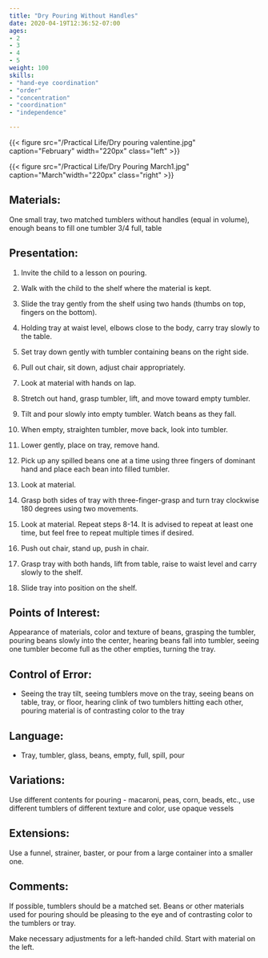 ```yaml
---
title: "Dry Pouring Without Handles"
date: 2020-04-19T12:36:52-07:00
ages:
- 2
- 3
- 4
- 5
weight: 100
skills:
- "hand-eye coordination"
- "order"
- "concentration"
- "coordination"
- "independence"

---
```


 {{< figure src="/Practical Life/Dry pouring valentine.jpg" caption="February" width="220px" class="left" >}}

{{< figure src="/Practical Life/Dry Pouring March1.jpg" caption="March"width="220px" class="right" >}}

## Materials:

One small tray, two matched tumblers without handles (equal in volume), enough beans to fill one tumbler 3/4 full, table

## Presentation:

1. Invite the child to a lesson on pouring.

2. Walk with the child to the shelf where the material is kept.

3. Slide the tray gently from the shelf using two hands (thumbs on top, fingers on the bottom).

4. Holding tray at waist level, elbows close to the body, carry tray slowly to the table.

5. Set tray down gently with tumbler containing beans on the right side.

6. Pull out chair, sit down, adjust chair appropriately.

7. Look at material with hands on lap.  

8. Stretch out hand, grasp tumbler, lift, and move toward empty tumbler.

9. Tilt and pour slowly into empty tumbler.  Watch beans as they fall.

10. When empty, straighten tumbler, move back, look into tumbler.

11. Lower gently, place on tray, remove hand.

12. Pick up any spilled beans one at a time using three fingers of dominant hand and place each bean into filled tumbler.

13. Look at material.

14. Grasp both sides of tray with three-finger-grasp and turn tray clockwise 180 degrees using two movements.

15. Look at material.  Repeat steps 8-14. It is advised to repeat at least one time, but feel free to repeat multiple times if desired.  

16. Push out chair, stand up, push in chair.

17. Grasp tray with both hands, lift from table, raise to waist level and carry slowly to the shelf.

18. Slide tray into position on the shelf.

## Points of Interest:

Appearance of materials, color and texture of beans, grasping the tumbler, pouring beans slowly into the center, hearing beans fall into tumbler, seeing one tumbler become full as the other empties, turning the tray.

## Control of Error:

- Seeing the tray tilt, seeing tumblers move on the tray, seeing beans on table, tray, or floor, hearing clink of two tumblers hitting each other, pouring material is of contrasting color to the tray

## Language:

- Tray, tumbler, glass, beans, empty, full, spill, pour

## Variations:

Use different contents for pouring - macaroni, peas, corn, beads, etc., use different tumblers of different texture and color, use opaque vessels

## Extensions:

Use a funnel, strainer, baster, or pour from a large container into a smaller one.

## Comments:

If possible, tumblers should be a matched set.  Beans or other materials used for pouring should be pleasing to the eye and of contrasting color to the tumblers or tray.

Make necessary adjustments for a left-handed child.  Start with material on the left.
